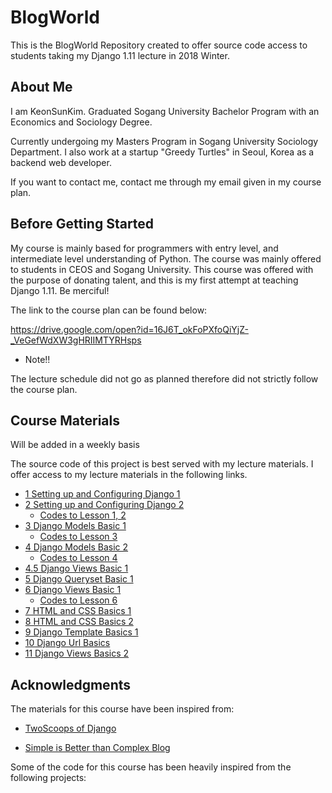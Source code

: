 # BlogWorld

This is the BlogWorld Repository created to offer source code access to students taking my Django 1.11 lecture in 2018 Winter.

## About Me

I am KeonSunKim. Graduated Sogang University Bachelor Program with an Economics and Sociology Degree. 

Currently undergoing my Masters Program in Sogang University Sociology Department. I also work at a startup "Greedy Turtles" in Seoul, Korea as a backend web developer. 

If you want to contact me, contact me through my email given in my course plan.

## Before Getting Started

My course is mainly based for programmers with entry level, and intermediate level understanding of Python. The course was mainly offered to students in CEOS and Sogang University. This course was offered with the purpose of donating talent, and this is my first attempt at teaching Django 1.11. Be merciful!

The link to the course plan can be found below:

https://drive.google.com/open?id=16J6T_okFoPXfoQiYjZ-_VeGefWdXW3gHRIIMTYRHsps 

* Note!! 

The lecture schedule did not go as planned therefore did not strictly follow the course plan.


## Course Materials 

Will be added in a weekly basis

The source code of this project is best served with my lecture materials. I offer access to my lecture materials in the following links.


 * [1 Setting up and Configuring Django 1](https://docs.google.com/presentation/d/1YstMmQlDO0SCuppMOvR2Y6swPom2513f6vxvc6JvJgs/edit?usp=sharing/)
 * [2 Setting up and Configuring Django 2](https://docs.google.com/presentation/d/13DCnpBd64KLlCctU2ZOA8puwJqtMMOzdRou_DYGpmZo/edit?usp=sharing/)
    * [Codes to Lesson 1, 2](https://github.com/keonsunkim/BlogWorld/tree/041814347b4a909fa2409217cbec77af18665adf)
 * [3 Django Models Basic 1](https://docs.google.com/presentation/d/14ooFWwGOvhopJvMG0skvy8S_9FOOoFf-uAHAjMFRTs8/edit?usp=sharing)
   * [Codes to Lesson 3](https://github.com/keonsunkim/BlogWorld/tree/62ae820da2ee4b2465b466cf4b8674e587a2547b)
 * [4 Django Models Basic 2](https://docs.google.com/presentation/d/1b6q3rtMNOqKkuJIjbV_JZ9XdtTGjaWfg9ymADbeOh4M/edit?usp=sharing)
   * [Codes to Lesson 4](https://github.com/keonsunkim/BlogWorld/tree/93650e653e5934f03b9a630fb03b8c87cc2aa1e5)
 * [4.5 Django Views Basic 1](https://drive.google.com/open?id=1JU4I4kYPSLl2KNPw8m6I7vRf2jjMIlnHgk93vVNORbs)
 * [5 Django Queryset Basic 1](https://drive.google.com/open?id=1gHJjvNLIfDE2FviSV0krQYh40gPOncGoOdgYNuZ0WLw)
 * [6 Django Views Basic 1](https://drive.google.com/open?id=1gHJjvNLIfDE2FviSV0krQYh40gPOncGoOdgYNuZ0WLw)
   * [Codes to Lesson 6](https://github.com/keonsunkim/BlogWorld/tree/96979339c53ba77e23f713c38497c3feb5d2ff81)
 * [7 HTML and CSS Basics 1](https://drive.google.com/open?id=1yPSH1UTuKpmfg-weB-uwvdOKAdpIP6wvkv1I4nz5-WA)
 * [8 HTML and CSS Basics 2](https://drive.google.com/open?id=1cHlLCEZof4jih1MBHUfVTLaFL7A78qDa5TuUStaDwhw) 
 * [9 Django Template Basics 1](https://drive.google.com/open?id=1-GPFbcC1MbMhlqlr0pWWLu47zOzk2RGsZOhgI69tPdw) 
 * [10 Django Url Basics](https://drive.google.com/open?id=1ttsBBVc3DY-src0pnA9s-d28Y5dlF7EbCNtqVzJVFYc)
 * [11 Django Views Basics 2](https://drive.google.com/open?id=1bbJ2oxCWgTnQ54Fyu8NsSDVjbSsWR1VPhCgnRupPv8Y)
## Acknowledgments

The materials for this course have been inspired from:

- [TwoScoops of Django](https://www.twoscoopspress.com/products/two-scoops-of-django-1-11/)

- [Simple is Better than Complex Blog](https://simpleisbetterthancomplex.com/)

Some of the code for this course has been heavily inspired from the following projects:
